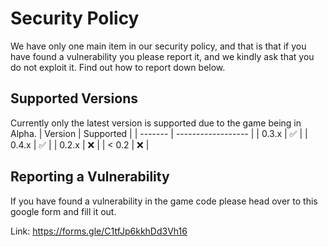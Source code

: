 # Security Policy
We have only one main item in our security policy, and that is that if you have found a vulnerability you please report it, and we kindly ask
that you do not exploit it.
Find out how to report down below.

## Supported Versions

Currently only the latest version is supported due to the game being in Alpha.
| Version | Supported          |
| ------- | ------------------ |
| 0.3.x   | :white_check_mark: |
| 0.4.x   | :white_check_mark: |
| 0.2.x   | :x:                |
| < 0.2   | :x:                |

## Reporting a Vulnerability

If you have found a vulnerability in the game code please
head over to this google form and fill it out.

Link: https://forms.gle/C1tfJp6kkhDd3Vh16
